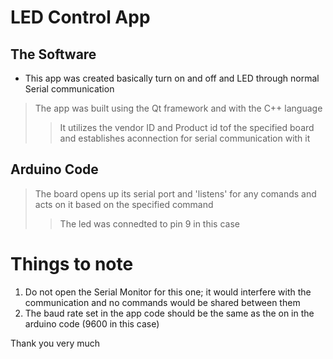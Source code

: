 # **LED Control App** #
## The Software ##
- This app was created basically turn on and off and LED through normal Serial communication
>The app was built using the Qt framework and with the C++ language
>>It utilizes the vendor ID and Product id tof the specified board and establishes aconnection for serial communication with it
## Arduino Code ##
>The board opens up its serial port and 'listens' for any comands and acts on it based on the specified command
>>The led was connedted to pin 9 in this case

# Things to note #

1. Do not open the Serial Monitor for this one; it would interfere with the communication and no commands would be shared between them
2. The baud rate set in the app code should be the same as the on in the arduino code (9600 in this case)

Thank you very much
